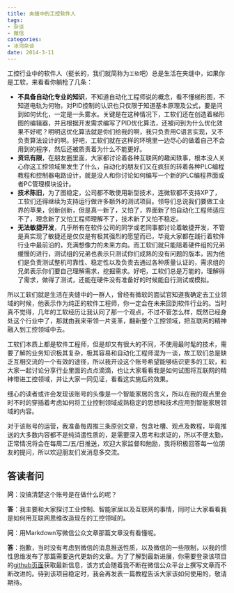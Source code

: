 ```yaml
---
title: 夹缝中的工控软件人
tags:
- 杂谈
- 微信
categories:
- 冰河杂谈
date: 2014-3-11
---
```

工控行业中的软件人（挺长的，我们就简称为`工软`吧）总是生活在夹缝中，如果你是工软，来看看你躺枪了几条：

* **不具备自动化专业的知识**，不知道自动化工程师说的概念，看不懂梯形图，不知道电轨为何物，对PID控制的认识也只仅限于知道基本原理及公式，要是问到如何优化，一定是一头雾水。关键是在这种情况下，工软们还在创造着梯形图的编辑器，并且根据开发需求编写了PID优化算法，还被问到为什么优化效果不好呢？明明这优化算法就是你们给我的啊，我只负责用C语言实现，又不负责算法设计的啊。好吧，工软们就在这样的环境里一边尽心的做着自己不会用到的程序，然后还被质责着为什么不能更好。
* **资讯有限**，在朋友圈里面，大家都讨论着各种互联网的趣闻轶事，根本没人关心你这工控领域里发生了什么，自动化的朋友们又在疯狂的转着各种PLC编程教程和控制器电路设计，就是没人和你讨论如何编写一个新的PLC编程界面或者PC管理模块设计。
* **技术陈旧**，为了图稳定，公司都不敢使用新型技术，连微软都不支持XP了，工软们还得继续为支持运行做许多额外的测试项目。领导们总说我们要做工业界的苹果，创新创新，但是真一新了，又怕了，界面新了怕自动化工程师适应不了，理念新了又怕工程师理解不了，技术新了又怕不稳定。
* **无法敏捷开发**，几乎所有在软件公司的同学或老同事都讨论着敏捷开发，不管是真实现了敏捷还是仅仅是有极其强烈的愿望而已，毕竟大家都在践行着软件行业中最前沿的，充满想像力的未来方向。而工软们就只能陪着硬件组的兄弟缓慢的进行，测试组的兄弟也表示只测试你们成熟的没有问题的版本，因为他们是负责测试整机可靠性、稳定性以及负责去通过各种质量认证的，需求组的兄弟表示你们要自己理解需求，挖掘需求。好吧，工软们总是万能的，理解得了需求，做得了测试，还能在硬件没有准备好的时候能自行测试或模拟。

所以工软们就是生活在夹缝中的一群人，曾经有微软的面试官知道我确定去工业领域的时候，他表示作为纯正的软件工程师，你一定会在未来回到软件行业的。当时真不觉得，几年的工软经历让我认同了那一个观点，不过不管怎么样，既然已经身处这个行业中了，那就由我来带领一片变革，翻新整个工控领域，把互联网的精神融入到工控领域中去。

工软们本质上都是软件工程师，但是却又有很大的不同，不使用最时髦的技术，需要了解的业务知识极其复杂，极其容易和自动化工程师混为一谈，故工软们总是缺乏互相交流的一个有效的途径，所以我开设这个账号希望能够结识更多的工软，和大家一起讨论分享行业里面的点点滴滴，也让大家看看我是如何试图将互联网的精神带进工控领域，并让大家一同见证，看看这实施后的效果。

细心的读者或许会发现该账号的头像是一个智能家居的含义，所以在我的观点里会时不时的穿插着考虑如何将工业控制领域成熟稳定的思想和技术应用到智能家居领域的内容。

对于该账号的运营，我准备每周推三条原创文章，包含吐槽、观点及教程，毕竟推送的大多数内容都不是纯消遣性质的，是需要深入思考和求证的，所以不便太勤，正常情况将会在每周二/五/日推送，欢迎大家监督和勉励，我将积极回答每一位朋友的提问，所以欢迎朋友们发消息多交流。

## 答读者问
**问**：没搞清楚这个账号是在做什么的呢？

**答**：我主要和大家探讨工业控制、智能家居以及互联网的事情，同时让大家看看我是如何用互联网思维改造现在的工控领域的。

**问**：用Markdown写微信公众文章那篇文章没有看懂呢。

**答**：抱歉，当时没有考虑到微信的消息推送性质，以及微信的一些限制，以我的惯性思维发布了那篇需要迭代更新的文章。为了了解到最新进展，你需要登录该项目的[github页面](https://github.com/wizicer/wx-article-starter)获取最新信息，该方式会随着我不断在微信公众平台上撰写文章而不断改进的。待到该项目稳定时，我会再发表一篇教程告诉大家该如何使用的，敬请期待。
